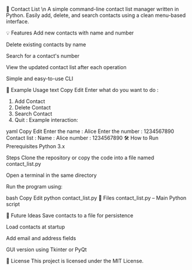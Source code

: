 📇 Contact List \n
A simple command-line contact list manager written in Python. Easily add, delete, and search contacts using a clean menu-based interface.

💡 Features
Add new contacts with name and number

Delete existing contacts by name

Search for a contact's number

View the updated contact list after each operation

Simple and easy-to-use CLI

🧾 Example Usage
text
Copy
Edit
Enter what do you want to do :
1. Add Contact
2. Delete Contact
3. Search Contact
4. Quit :
Example interaction:

yaml
Copy
Edit
Enter the name : Alice
Enter the number : 1234567890
Contact list :
Name : Alice   number : 1234567890
🛠 How to Run
Prerequisites
Python 3.x

Steps
Clone the repository or copy the code into a file named contact_list.py

Open a terminal in the same directory

Run the program using:

bash
Copy
Edit
python contact_list.py
📂 Files
contact_list.py – Main Python script

🚀 Future Ideas
Save contacts to a file for persistence

Load contacts at startup

Add email and address fields

GUI version using Tkinter or PyQt

📝 License
This project is licensed under the MIT License.
